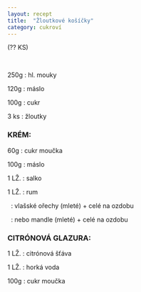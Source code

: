 ```yaml
---
layout: recept
title:  "Žloutkové košíčky"
category: cukroví
---
```


(?? KS)

<br>

<div class="ingredience" markdown="1">

250g
: hl. mouky

120g
: máslo

100g
: cukr

3 ks
: žloutky

### KRÉM:

60g
: cukr moučka

100g
: máslo

1 LŽ.
: salko

1 LŽ.
: rum

&nbsp;
: vlašské ořechy (mleté) + celé na ozdobu

&nbsp;
: nebo    mandle (mleté) + celé na ozdobu

### CITRÓNOVÁ GLAZURA:

1 LŽ.
: citrónová šťáva

1 LŽ.
: horká voda

100g
: cukr moučka

</div>
